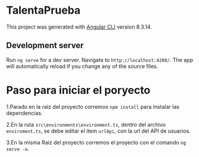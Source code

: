 # TalentaPrueba

This project was generated with [Angular CLI](https://github.com/angular/angular-cli) version 8.3.14.

## Development server

Run `ng serve` for a dev server. Navigate to `http://localhost:4200/`. The app will automatically reload if you change any of the source files.

# Paso para iniciar el poryecto
1.Parado en la raiz del proyecto corremos `npm install` para instalar las dependencias.

2.En la ruta `src\environments\environment.ts`, dentro del archivo `enviroment.ts`, se debe editar el item `urlApi`, con la url del API de usuarios.

3.En la misma Raiz del proyecto corremos el proyecto con el comando `ng serve -o`.
